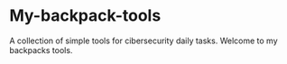 # My-backpack-tools
A collection of simple tools for cibersecurity daily tasks. Welcome to my backpacks tools.
